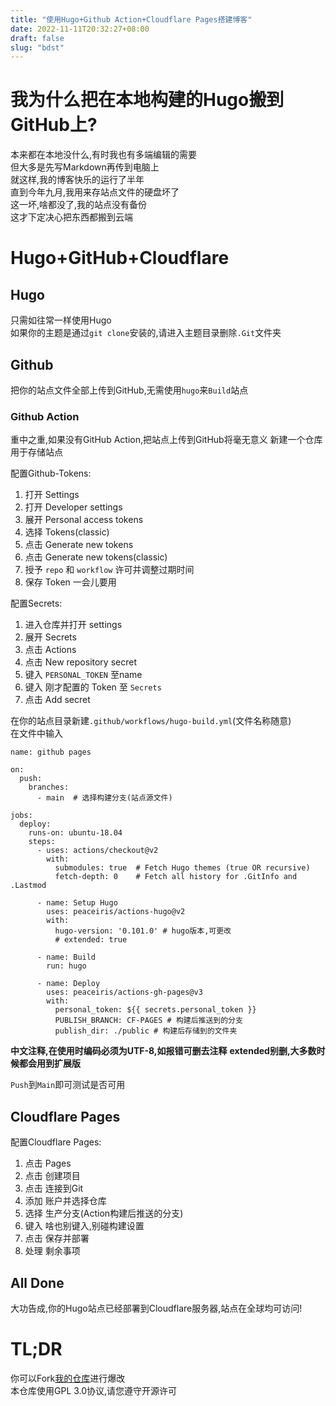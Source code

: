 ```yaml
---
title: "使用Hugo+Github Action+Cloudflare Pages搭建博客"
date: 2022-11-11T20:32:27+08:00
draft: false
slug: "bdst"
---
```

# 我为什么把在本地构建的Hugo搬到GitHub上?
本来都在本地没什么,有时我也有多端编辑的需要  
但大多是先写Markdown再传到电脑上  
就这样,我的博客快乐的运行了半年  
直到今年九月,我用来存站点文件的硬盘坏了  
这一坏,啥都没了,我的站点没有备份  
这才下定决心把东西都搬到云端  
# Hugo+GitHub+Cloudflare
## Hugo
只需如往常一样使用Hugo  
如果你的主题是通过`git clone`安装的,请进入主题目录删除`.Git`文件夹
## Github
把你的站点文件全部上传到GitHub,无需使用`hugo`来`Build`站点  
### Github Action
重中之重,如果没有GitHub Action,把站点上传到GitHub将毫无意义 
新建一个仓库用于存储站点 

配置Github-Tokens:
1. 打开 Settings
2. 打开 Developer settings
3. 展开 Personal access tokens
4. 选择 Tokens(classic)
5. 点击 Generate new tokens
6. 点击 Generate new tokens(classic)
7. 授予 `repo` 和 `workflow` 许可并调整过期时间
8. 保存 Token 一会儿要用

配置Secrets:
1. 进入仓库并打开 settings
2. 展开 Secrets
3. 点击 Actions
4. 点击 New repository secret
5. 键入 `PERSONAL_TOKEN` 至name
6. 键入 刚才配置的 Token 至 `Secrets`
7. 点击 Add secret



在你的站点目录新建`.github/workflows/hugo-build.yml`(文件名称随意)  
在文件中输入  
```
name: github pages

on:
  push:
    branches:
      - main  # 选择构建分支(站点源文件)

jobs:
  deploy:
    runs-on: ubuntu-18.04
    steps:
      - uses: actions/checkout@v2
        with:
          submodules: true  # Fetch Hugo themes (true OR recursive)
          fetch-depth: 0    # Fetch all history for .GitInfo and .Lastmod

      - name: Setup Hugo
        uses: peaceiris/actions-hugo@v2
        with:
          hugo-version: '0.101.0' # hugo版本,可更改
          # extended: true

      - name: Build
        run: hugo

      - name: Deploy
        uses: peaceiris/actions-gh-pages@v3
        with:
          personal_token: ${{ secrets.personal_token }}
          PUBLISH_BRANCH: CF-PAGES # 构建后推送到的分支
          publish_dir: ./public # 构建后存储到的文件夹
```
**中文注释,在使用时编码必须为UTF-8,如报错可删去注释**
**extended别删,大多数时候都会用到扩展版**

`Push`到`Main`即可测试是否可用

## Cloudflare Pages
配置Cloudflare Pages:
1. 点击 Pages
2. 点击 创建项目
3. 点击 连接到Git
4. 添加 账户并选择仓库
5. 选择 生产分支(Action构建后推送的分支)
6. 键入 啥也别键入,别碰构建设置
7. 点击 保存并部署
8. 处理 剩余事项

## All Done
大功告成,你的Hugo站点已经部署到Cloudflare服务器,站点在全球均可访问!

# TL;DR
你可以Fork[我的仓库](https://github.com/naranyinyun/Blog)进行爆改  
本仓库使用GPL 3.0协议,请您遵守开源许可
